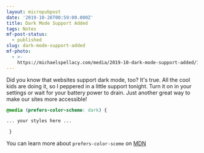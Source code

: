 ```yaml
---
layout: micropubpost
date: '2019-10-26T00:59:00.000Z'
title: Dark Mode Support Added
tags: Notes
mf-post-status:
  - published
slug: dark-mode-support-added
mf-photo:
  - >-
    https://michaelspellacy.com/media/2019-10-dark-mode-support-added/1572051593715.jpg
---
```

Did you know that websites support dark mode, too? It&#39;s true. All the cool kids are doing it, so I peppered in a little support tonight. Turn it on in your settings or wait for your battery power to drain. Just another great way to make our sites more accessible!

```css
@media (prefers-color-scheme: dark) {

... your styles here ...

 }
```
You can learn more about `prefers-color-sceme` on [MDN](https://developer.mozilla.org/en-US/docs/Web/CSS/@media/prefers-color-scheme)

